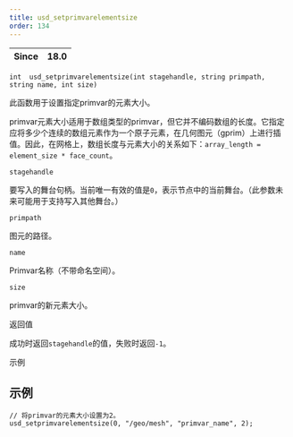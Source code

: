 ```yaml
---
title: usd_setprimvarelementsize
order: 134
---
```


| Since | 18.0 |
| --- | --- |

`int  usd_setprimvarelementsize(int stagehandle, string primpath, string name, int size)`

此函数用于设置指定primvar的元素大小。

primvar元素大小适用于数组类型的primvar，但它并不编码数组的长度。它指定应将多少个连续的数组元素作为一个原子元素，在几何图元（gprim）上进行插值。因此，在网格上，数组长度与元素大小的关系如下：`array_length = element_size * face_count`。

`stagehandle`

要写入的舞台句柄。当前唯一有效的值是`0`，表示节点中的当前舞台。（此参数未来可能用于支持写入其他舞台。）

`primpath`

图元的路径。

`name`

Primvar名称（不带命名空间）。

`size`

primvar的新元素大小。

返回值

成功时返回`stagehandle`的值，失败时返回`-1`。

示例

## 示例

```vex
// 将primvar的元素大小设置为2。
usd_setprimvarelementsize(0, "/geo/mesh", "primvar_name", 2);

```
